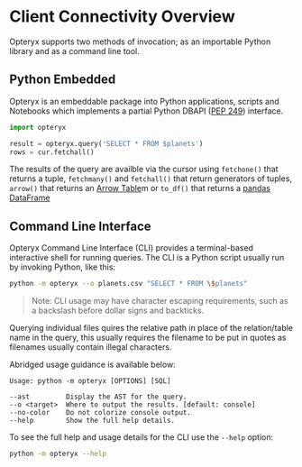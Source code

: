 # Client Connectivity Overview

Opteryx supports two methods of invocation; as an importable Python library and as a command line tool.

## Python Embedded

Opteryx is an embeddable package into Python applications, scripts and Notebooks which implements a partial Python DBAPI ([PEP 249](https://peps.python.org/pep-0249/)) interface.

~~~python
import opteryx

result = opteryx.query('SELECT * FROM $planets')
rows = cur.fetchall()
~~~

The results of the query are availble via the cursor using `fetchone()` that returns a tuple, `fetchmany()` and `fetchall()` that return generators of tuples, `arrow()` that returns an [Arrow Table](https://arrow.apache.org/docs/python/generated/pyarrow.Table.html#pyarrow.Table)m or `to_df()` that returns a [pandas DataFrame](https://pandas.pydata.org/docs/reference/api/pandas.DataFrame.html)

## Command Line Interface

Opteryx Command Line Interface (CLI) provides a terminal-based interactive shell for running queries. The CLI is a Python script usually run by invoking Python, like this:

~~~bash
python -m opteryx --o planets.csv "SELECT * FROM \$planets"
~~~

> Note: CLI usage may have character escaping requirements, such as a backslash before dollar signs and backticks.

Querying individual files quires the relative path in place of the relation/table name in the query, this usually requires the filename to be put in quotes as filenames usually contain illegal characters.

Abridged usage guidance is available below:

~~~
Usage: python -m opteryx [OPTIONS] [SQL] 

--ast         Display the AST for the query.
--o <target>  Where to output the results. [default: console]
--no-color    Do not colorize console output. 
--help        Show the full help details.          
~~~

To see the full help and usage details for the CLI use the `--help` option:

~~~bash
python -m opteryx --help
~~~

